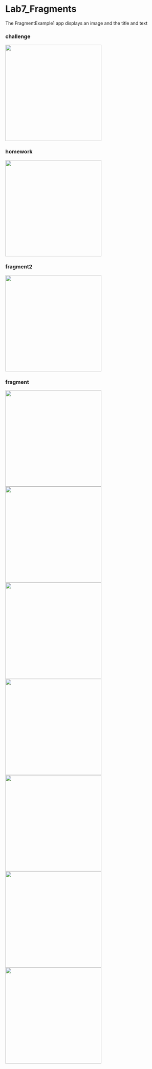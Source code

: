# Lab7_Fragments
The FragmentExample1 app displays an image and the title and text 


### challenge

<img src="/fragmentIMG/challenge.gif" width=300>

### homework

<img src="/fragmentIMG/homework.giff" width=300>

### fragment2

<img src="/fragmentIMG/fragment2.gif" width=300>


### fragment

<img src="/fragmentIMG/img1.png" width=300>


<img src="/fragmentIMG/Screenshot_1616095244.png" width=300>


<img src="/fragmentIMG/Screenshot_1616095252.png" width=300>


<img src="/fragmentIMG/Screenshot_1616095255.png" width=300>


<img src="/fragmentIMG/Screenshot_1616096223.png" width=300>


<img src="/fragmentIMG/Screenshot_1616096230.png" width=300>

<img src="/fragmentIMG/Screenshot_1616096237.png" width=300>
